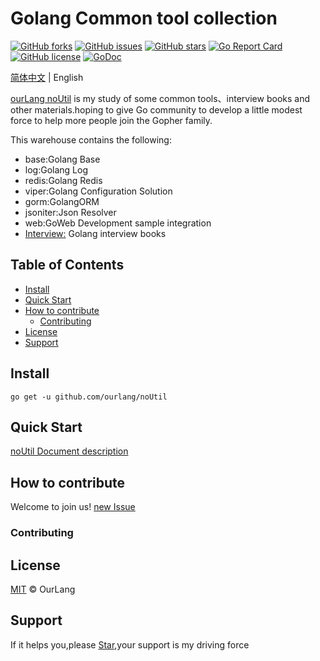# Golang Common tool collection
[![GitHub forks](https://img.shields.io/github/forks/ourlang/noUtil)](https://github.com/ourlang/noUtil/network)
[![GitHub issues](https://img.shields.io/github/issues/ourlang/noUtil)](https://github.com/ourlang/noUtil/issues)
[![GitHub stars](https://img.shields.io/github/stars/ourlang/noUtil)](https://github.com/ourlang/noUtil/stargazers)
[![Go Report Card](https://goreportcard.com/badge/github.com/ourlang/noUtil)](https://goreportcard.com/report/github.com/ourlang/noUtil)
[![GitHub license](https://img.shields.io/github/license/ourlang/noUtil)](https://github.com/ourlang/noUtil/blob/master/LICENSE)
[![GoDoc](https://godoc.org/github.com/ourlang/noUtil?status.svg)](https://pkg.go.dev/github.com/ourlang/noUtil)

[简体中文](https://github.com/ourlang/noUtil/blob/master/README_CN.md) | English

[ourLang noUtil](https://github.com/ourlang/noUtil) is my study of some common tools、interview books and other materials.hoping to give Go community to develop a little modest force to help more people join the Gopher family.

This warehouse contains the following:
- base:Golang Base
- log:Golang Log
- redis:Golang Redis
- viper:Golang Configuration Solution
- gorm:GolangORM
- jsoniter:Json Resolver
- web:GoWeb Development sample integration
- [Interview:](https://github.com/ourlang/noUtil/tree/master/interview) Golang interview books

## Table of Contents
- [Install](#Install)
- [Quick Start](#Quick-Start)
- [How to contribute](#How-to-contribute)
  - [Contributing](#Contributing)
- [License](#License)
- [Support](#Support)

## Install
```shell script
go get -u github.com/ourlang/noUtil
```
## Quick Start
[noUtil Document description](http://www.lsdcloud.com/go/introduction.html)
## How to contribute
Welcome to join us! [new Issue](https://github.com/ourlang/noUtil/issues/new)

### Contributing

## License
[MIT](LICENSE) © OurLang 

## Support
If it helps you,please [Star](https://github.com/ourlang/noUtil/stargazers),your support is my driving force
